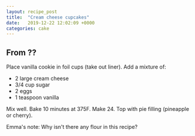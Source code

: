 ```yaml
---
layout: recipe_post
title:  "Cream cheese cupcakes"
date:   2019-12-22 12:02:09 +0000
categories: cake
---
```


## From ??

Place vanilla cookie in foil cups (take out liner). Add a mixture of:


* 2 large cream cheese
* 3/4 cup sugar
* 2 eggs
* 1 teaspoon vanilla

Mix well. Bake 10 minutes at 375F. Make 24. Top with pie filling (pineapple or cherry).


Emma's note: Why isn't there any flour in this recipe?
